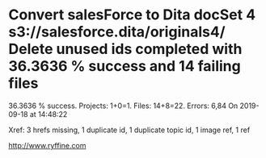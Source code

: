 # Convert salesForce to Dita docSet 4 s3://salesforce.dita/originals4/ Delete unused ids completed with 36.3636 % success and 14 failing files

36.3636 % success. Projects: 1+0=1.  Files: 14+8=22. Errors: 6,84  On 2019-09-18 at 14:48:22

Xref: 3 hrefs missing, 1 duplicate id, 1 duplicate topic id, 1 image ref, 1 ref



http://www.ryffine.com
